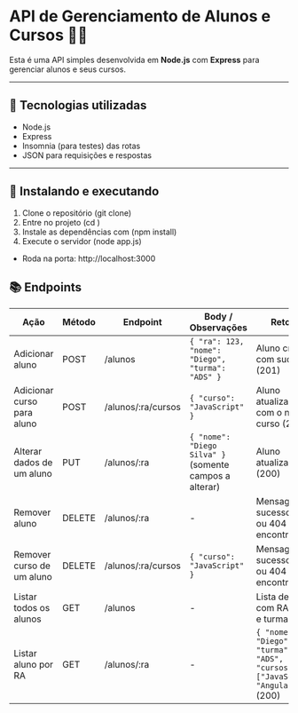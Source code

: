 # API de Gerenciamento de Alunos e Cursos 👩‍🎓

Esta é uma API simples desenvolvida em **Node.js** com **Express** para gerenciar alunos e seus cursos.

---

## 🔧 Tecnologias utilizadas

- Node.js
- Express
- Insomnia (para testes) das rotas
- JSON para requisições e respostas

---

## 🚀 Instalando e executando

1. Clone o repositório (git clone)
2. Entre no projeto (cd <nome do projeto>)
3. Instale as dependências com (npm install)
4. Execute o servidor (node app.js)
- Roda na porta: http://localhost:3000

## 📚 Endpoints

| Ação | Método | Endpoint | Body / Observações | Retorno |
|------|--------|----------|------------------|---------|
| Adicionar aluno | POST | /alunos | `{ "ra": 123, "nome": "Diego", "turma": "ADS" }` | Aluno criado com sucesso (201) |
| Adicionar curso para aluno | POST | /alunos/:ra/cursos | `{ "curso": "JavaScript" }` | Aluno atualizado com o novo curso (200) |
| Alterar dados de um aluno | PUT | /alunos/:ra | `{ "nome": "Diego Silva" }` (somente campos a alterar) | Aluno atualizado (200) |
| Remover aluno | DELETE | /alunos/:ra | - | Mensagem de sucesso (200) ou 404 se não encontrado |
| Remover curso de um aluno | DELETE | /alunos/:ra/cursos | `{ "curso": "JavaScript" }` | Mensagem de sucesso (200) ou 404 se não encontrado |
| Listar todos os alunos | GET | /alunos | - | Lista de alunos com RA, nome e turma (200) |
| Listar aluno por RA | GET | /alunos/:ra | - | `{ "nome": "Diego", "turma": "ADS", "cursos": ["JavaScript", "Angular"] }` (200) |



